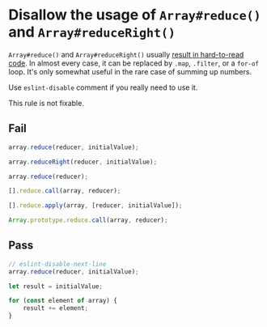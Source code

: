 # Disallow the usage of `Array#reduce()` and `Array#reduceRight()`

`Array#reduce()` and `Array#reduceRight()` usually [result in hard-to-read code](https://twitter.com/jaffathecake/status/1213077702300852224). In almost every case, it can be replaced by `.map`, `.filter`, or a `for-of` loop. It's only somewhat useful in the rare case of summing up numbers.

Use `eslint-disable` comment if you really need to use it.

This rule is not fixable.

## Fail

```js
array.reduce(reducer, initialValue);
```

```js
array.reduceRight(reducer, initialValue);
```

```js
array.reduce(reducer);
```

```js
[].reduce.call(array, reducer);
```

```js
[].reduce.apply(array, [reducer, initialValue]);
```

```js
Array.prototype.reduce.call(array, reducer);
```

## Pass

```js
// eslint-disable-next-line
array.reduce(reducer, initialValue);
```

```js
let result = initialValue;

for (const element of array) {
	result += element;
}
```
